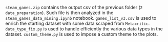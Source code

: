 `steam_games.zip` contains the output csv of the previous folder (`2 data_preparation`). Such file is then analyzed in the `steam_games_data_mining.ipynb` notebook. `games_list_v3.csv` is used to enrich the starting dataset with some data scraped from `Metacritic`. 
`data_type_fix.py` is used to handle efficiently the various data types in the dataset. `custom_theme.py` is used to impose a custom theme to the plots.
